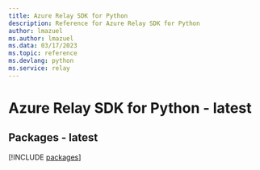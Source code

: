 ```yaml
---
title: Azure Relay SDK for Python
description: Reference for Azure Relay SDK for Python
author: lmazuel
ms.author: lmazuel
ms.data: 03/17/2023
ms.topic: reference
ms.devlang: python
ms.service: relay
---
```

# Azure Relay SDK for Python - latest
## Packages - latest
[!INCLUDE [packages](relay-index.md)]